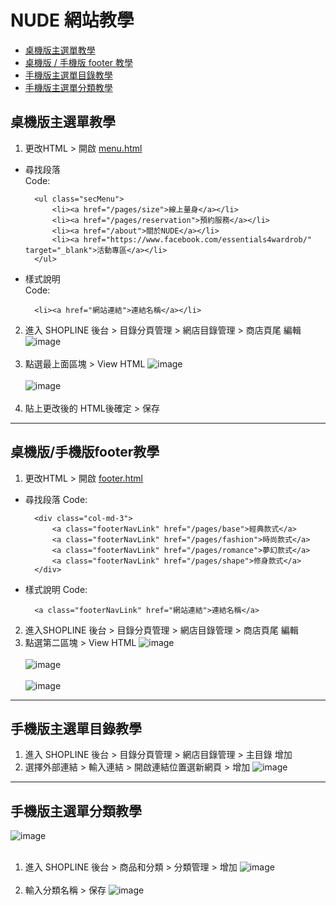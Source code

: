 # NUDE 網站教學

* [桌機版主選單教學](#桌機版主選單教學)
* [桌機版 / 手機版 footer 教學](#桌機版/手機版footer教學)
* [手機版主選單目錄教學](#手機版主選單目錄教學)
* [手機版主選單分類教學](#手機版主選單分類教學)

## 桌機版主選單教學
1. 更改HTML > 開啟 [menu.html](/html/menu.html)

- 尋找段落<br />
Code:

		<ul class="secMenu">
			<li><a href="/pages/size">線上量身</a></li>
			<li><a href="/pages/reservation">預約服務</a></li>
			<li><a href="/about">關於NUDE</a></li>
			<li><a href="https://www.facebook.com/essentials4wardrob/" target="_blank">活動專區</a></li>
		</ul>

- 樣式說明<br />
Code:

		<li><a href="網站連結">連結名稱</a></li>



2. 進入 SHOPLINE 後台 > 目錄分頁管理 > 網店目錄管理 > 商店頁尾 編輯
![image](https://github.com/hsinhuachen/nude_shopline/blob/master/teach/01.png)<br /><br />
3. 點選最上面區塊 > View HTML 
![image](https://github.com/hsinhuachen/nude_shopline/blob/master/teach/02.png)<br /><br />
![image](https://github.com/hsinhuachen/nude_shopline/blob/master/teach/03.png)<br /><br />
4. 貼上更改後的 HTML後確定 > 保存

***

## 桌機版/手機版footer教學
1. 更改HTML > 開啟 [footer.html](/html/footer.html)

- 尋找段落
Code:

		<div class="col-md-3">
	        <a class="footerNavLink" href="/pages/base">經典款式</a>
	        <a class="footerNavLink" href="/pages/fashion">時尚款式</a>
	        <a class="footerNavLink" href="/pages/romance">夢幻款式</a>
	        <a class="footerNavLink" href="/pages/shape">修身款式</a>
	    </div>

- 樣式說明
Code:

		<a class="footerNavLink" href="網站連結">連結名稱</a>

2. 進入SHOPLINE 後台 > 目錄分頁管理 > 網店目錄管理 > 商店頁尾 編輯
3. 點選第二區塊 > View HTML
![image](https://github.com/hsinhuachen/nude_shopline/blob/master/teach/footer01.png)<br /><br />
![image](https://github.com/hsinhuachen/nude_shopline/blob/master/teach/footer02.png)<br /><br />
![image](https://github.com/hsinhuachen/nude_shopline/blob/master/teach/footer03.png)

***

## 手機版主選單目錄教學
1. 進入 SHOPLINE 後台 > 目錄分頁管理 > 網店目錄管理 > 主目錄 增加	
2. 選擇外部連結 > 輸入連結 > 開啟連結位置選新網頁 > 增加
![image](https://github.com/hsinhuachen/nude_shopline/blob/master/teach/mobile_02.png)<br />

***

## 手機版主選單分類教學
![image](https://github.com/hsinhuachen/nude_shopline/blob/master/teach/mobile_03.jpg)<br /><br />
1. 進入 SHOPLINE 後台 > 商品和分類 > 分類管理 > 增加
![image](https://github.com/hsinhuachen/nude_shopline/blob/master/teach/mobile_04.png)<br /><br />
2. 輸入分類名稱 > 保存
![image](https://github.com/hsinhuachen/nude_shopline/blob/master/teach/mobile_05.png)


